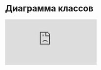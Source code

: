 # Диаграмма классов

![Диаграмма классов](https://github.com/maxim265/See-the-Light/blob/main/diagrams/images/uml_diagram.pdf)
